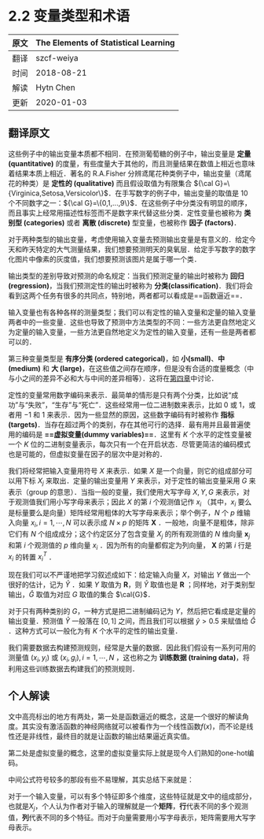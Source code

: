 # 2.2 变量类型和术语

原文     | The Elements of Statistical Learning
      ---|---
翻译     | szcf-weiya
时间 | 2018-08-21
解读 | Hytn Chen
更新 | 2020-01-03

## 翻译原文

这些例子中的输出变量本质都不相同．在预测葡萄糖的例子中，输出变量是 **定量 (quantitative)** 的度量，有些度量大于其他的，而且测量结果在数值上相近也意味着结果本质上相近．著名的 R.A.Fisher 分辨鸢尾花种类例子中，输出变量（鸢尾花的种类）是 **定性的 (qualitative)** 而且假设取值为有限集合 ${\cal G}=\{Virginica,Setosa,Versicolor\}$．在手写数字的例子中，输出变量的取值是 $10$ 个不同数字之一：${\cal G}=\{0,1,...,9\}$．在这些例子中分类没有明显的顺序，而且事实上经常用描述性标签而不是数字来代替这些分类．定性变量也被称为 **类别型 (categories)** 或者 **离散 (discrete)** 型变量，也被称作 **因子 (factors)**．

对于两种类型的输出变量，考虑使用输入变量去预测输出变量是有意义的．给定今天和昨天特定的大气测量结果，我们想要预测明天的臭氧层．给定手写数字的数字化图片中像素的灰度值，我们想要预测该图片是属于哪一个类．

输出类型的差别导致对预测的命名规定：当我们预测定量的输出时被称为 **回归 (regression)**，当我们预测定性的输出时被称为 **分类(classification)**．我们将会看到这两个任务有很多的共同点，特别地，两者都可以看成是==函数逼近==．

输入变量也有各种各样的测量类型；我们可以有定性的输入变量和定量的输入变量两者中的一些变量．这些也导致了预测中方法类型的不同：一些方法更自然地定义为定量的输入变量，一些方法更自然地定义为定性的输入变量，还有一些是两者都可以的．

第三种变量类型是 **有序分类 (ordered categorical)**，如 **小(small)**、**中 (medium)** 和 **大 (large)**，在这些值之间存在顺序，但是没有合适的度量概念（中与小之间的差异不必和大与中间的差异相等）．这将在[第四章](../04-Linear-Methods-for-Classification/4.1-Introduction/index.html)中讨论．

定性的变量常用数字编码来表示．最简单的情形是只有两个分类，比如说“成功”与“失败”，“生存”与“死亡”．这些经常用一位二进制数来表示，比如 $0$ 或 $1$，或者用 $-1$ 和 $1$ 来表示．因为一些显然的原因，这些数字编码有时被称作 **指标 (targets)**．当存在超过两个的类别，存在其他可行的选择．最有用并且最普遍使用的编码是 **==虚拟变量(dummy variables)==**．这里有 $K$ 个水平的定性变量被一个 $K$ 位的二进制变量表示，每次只有一个在开启状态．尽管更简洁的编码模式也是可能的，但虚拟变量在因子的层次中是对称的．

我们将经常把输入变量用符号 $X$ 来表示．如果 $X$ 是一个向量，则它的组成部分可以用下标 $X_j$ 来取出．定量的输出变量用 $Y$ 来表示，对于定性的输出变量采用 $G$ 来表示（group 的意思）．当指一般的变量，我们使用大写字母 $X,Y,G$ 来表示，对于观测值我们用小写字母来表示；因此 $X$ 的第 $i$ 个观测值记作 $x_i$ （其中，$x_i$ 要么是标量要么是向量）矩阵经常用粗体的大写字母来表示；举个例子，$N$ 个 $p$ 维输入向量 $x_i,i=1,\cdots,N$ 可以表示成 $N\times p$ 的矩阵 $\mathbf{X}$ ．一般地，向量不是粗体，除非它们有 $N$ 个组成成分；这个约定区分了包含变量 $X_j$ 的所有观测值的 $N$ 维向量 $\mathbf{x}_j$ 和第 $i$ 个观测值的 $p$ 维向量 $x_i$ ．因为所有的向量都假定为列向量， $\mathbf{X}$ 的第 $i$ 行是 $x_i$ 的转置 $x_i^T$ ．

现在我们可以不严谨地把学习叙述成如下：给定输入向量 $X$，对输出 $Y$ 做出一个很好的估计，记为 $\hat{Y}$ ．如果 $Y$ 取值为 $\mathbf{R}$，则 $\hat{Y}$ 取值也是 $\mathbf{R}$ ；同样地，对于类别型输出，$\hat{G}$ 取值为对应 $G$ 取值的集合 $\cal{G}$．

对于只有两种类别的 $G$，一种方式是把二进制编码记为 $Y$，然后把它看成是定量的输出变量．预测值 $\hat{Y}$ 一般落在 $[0,1]$ 之间，而且我们可以根据 $\hat{y} > 0.5$ 来赋值给 $\hat{G}$ ．这种方式可以一般化为有 $K$ 个水平的定性的输出变量．

我们需要数据去构建预测规则，经常是大量的数据．因此我们假设有一系列可用的测量值 $(x_i,y_i)$ 或 $(x_i,g_i),i=1,\cdots,N$ ，这也称之为 **训练数据 (training data)**，将利用这些训练数据去构建我们的预测规则．

## 个人解读

文中高亮标出的地方有两处，第一处是函数逼近的概念，这是一个很好的解读角度。其实没有激活函数的神经网络就可以被看作为一个线性函数$f(x)$，而不论是线性还是非线性，最终目的就是让函数的输出结果逼近真实值。

第二处是虚拟变量的概念，这里的虚拟变量实际上就是现今人们熟知的one-hot编码。

中间公式符号较多的那段有些不易理解，其实总结下来就是：

对于一个输入变量，可以有多个特征即多个维度，这些特征就是文中的组成部分，也就是$X_j$，个人认为作者对于输入的理解就是一个**矩阵**，**行**代表不同的多个观测值，**列**代表不同的多个特征。而对于向量需要用小写字母表示，矩阵需要用大写字母表示。